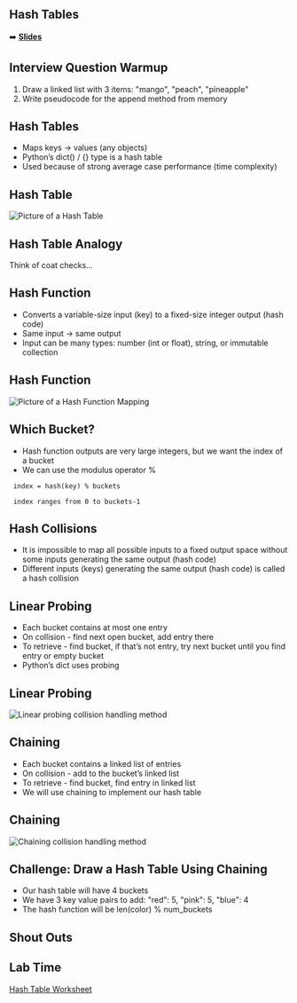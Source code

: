 <!-- .slide: data-background="./../Images/header.svg" data-background-repeat="none" data-background-size="40% 40%" data-background-position="center 10%" class="header" -->

## Hash Tables

➡️ [**Slides**](https://tech-at-du.github.io/CS-1.2-Intro-Data-Structures/Slides/Lesson7.html ':ignore')

<!-- > -->

## Interview Question Warmup

1. Draw a linked list with 3 items: "mango", "peach", "pineapple"
2. Write pseudocode for the append method from memory

<!-- > -->

## Hash Tables

- Maps keys → values (any objects)
- Python’s dict() / {} type is a hash table
- Used because of strong average case performance (time complexity)

<!-- > -->

## Hash Table

![Picture of a Hash Table](Images/hashtable.png)

<!-- > -->

## Hash Table Analogy

Think of coat checks...

<!-- > -->

## Hash Function

- Converts a variable-size input (key) to a fixed-size integer output (hash code)
- Same input → same output
- Input can be many types: number (int or float), string, or immutable collection

<!-- > -->

## Hash Function

![Picture of a Hash Function Mapping](Images/hashfunction.png)

<!-- > -->

## Which Bucket?

- Hash function outputs are very large integers, but we want the index of a bucket
- We can use the modulus operator %

<code> index = hash(key) % buckets </code>

<code> index ranges from 0 to buckets-1 </code>

<!-- > -->

## Hash Collisions

- It is impossible to map all possible inputs to a fixed output space without some inputs generating the same output (hash code)
- Different inputs (keys) generating the same output (hash code) is called a hash collision

<!-- > -->

## Linear Probing

- Each bucket contains at most one entry
- On collision - find next open bucket, add entry there
- To retrieve - find bucket, if that’s not entry, try next bucket until you find entry or empty bucket
- Python’s dict uses probing

<!-- > -->

## Linear Probing

![Linear probing collision handling method](Images/linearprobing.png)

<!-- > -->

## Chaining

- Each bucket contains a linked list of entries
- On collision - add to the bucket’s linked list
- To retrieve - find bucket, find entry in linked list
- We will use chaining to implement our hash table

<!-- > -->

## Chaining

![Chaining collision handling method](Images/chaining.png)

<!-- > -->

## Challenge: Draw a Hash Table Using Chaining

- Our hash table will have 4 buckets
- We have 3 key value pairs to add: "red": 5, "pink": 5, "blue": 4
- The hash function will be len(color) % num_buckets

<!-- > -->

## Shout Outs

<!-- > -->

## Lab Time

[Hash Table Worksheet](https://docs.google.com/document/d/1O8nQjC7bbKF4M5wxoelVilJo5QYC6R0a/copy)

